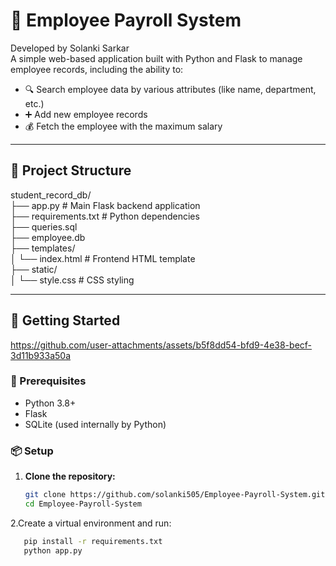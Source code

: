 # 🧾 Employee Payroll System
Developed by Solanki Sarkar<br>
A simple web-based application built with Python and Flask to manage employee records, including the ability to:

- 🔍 Search employee data by various attributes (like name, department, etc.)
- ➕ Add new employee records
- 💰 Fetch the employee with the maximum salary

---

## 📁 Project Structure

student_record_db/<br>
├── app.py # Main Flask backend application
<br>
├── requirements.txt # Python dependencies<br>
├── queries.sql <br>
├── employee.db<br>
├── templates/<br>
│ └── index.html # Frontend HTML template<br>
├── static/<br>
│ └── style.css # CSS styling<br>

---

## 🚀 Getting Started
https://github.com/user-attachments/assets/b5f8dd54-bfd9-4e38-becf-3d11b933a50a
### 🔧 Prerequisites

- Python 3.8+
- Flask
- SQLite (used internally by Python)

### 📦 Setup

1. **Clone the repository:**
   ```bash
   git clone https://github.com/solanki505/Employee-Payroll-System.git
   cd Employee-Payroll-System
2.Create a virtual environment and run:
```bash
   pip install -r requirements.txt
   python app.py



